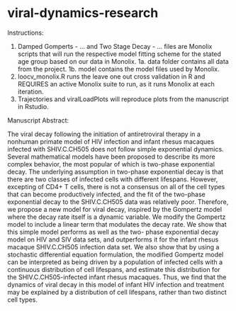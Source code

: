 # viral-dynamics-research
Instructions:
1. Damped Gomperts - ... and Two Stage Decay - ... files are Monolix scripts that will run the respective model fitting scheme for the stated age group based on our data in Monolix.
  1a. data folder contains all data from the project.
  1b. model contains the model files used by Monolix.
2. loocv_monolix.R runs the leave one out cross validation in R and REQUIRES an active Monolix suite to run, as it runs Monolix at each iteration.
3. Trajectories and viralLoadPlots will reproduce plots from the manuscript in Rstudio.

Manuscript Abstract:

The viral decay following the initiation of antiretroviral therapy in a nonhuman primate
model of HIV infection and infant rhesus macaques infected with SHIV.C.CH505 does not
follow simple exponential dynamics. Several mathematical models have been proposed to
describe its more complex behavior, the most popular of which is two-phase exponential
decay. The underlying assumption in two-phase exponential decay is that there are two
classes of infected cells with different lifespans. However, excepting of CD4+ T cells, there is
not a consensus on all of the cell types that can become productively infected, and the fit of
the two-phase exponential decay to the SHIV.C.CH505 data was relatively poor. Therefore,
we propose a new model for viral decay, inspired by the Gompertz model where the decay
rate itself is a dynamic variable. We modify the Gompertz model to include a linear term
that modulates the decay rate. We show that this simple model performs as well as the two-
phase exponential decay model on HIV and SIV data sets, and outperforms it for the infant
rhesus macaque SHIV.C.CH505 infection data set. We also show that by using a stochastic
differential equation formulation, the modified Gompertz model can be interpreted as being
driven by a population of infected cells with a continuous distribution of cell lifespans, and
estimate this distribution for the SHIV.C.CH505-infected infant rhesus macaques. Thus, we
find that the dynamics of viral decay in this model of infant HIV infection and treatment
may be explained by a distribution of cell lifespans, rather than two distinct cell types.
